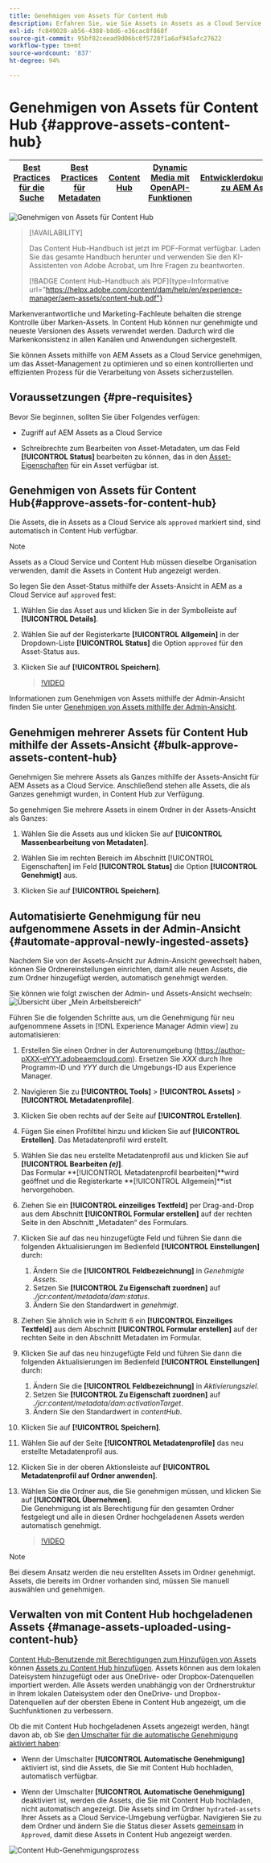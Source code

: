 ```yaml
---
title: Genehmigen von Assets für Content Hub
description: Erfahren Sie, wie Sie Assets in Assets as a Cloud Service genehmigen können, um sie in Content Hub verfügbar zu machen.
exl-id: fc849028-ab56-4388-b8d6-e36cac8f868f
source-git-commit: 95bf82ceead9d06bc0f5720f1a6af945afc27622
workflow-type: tm+mt
source-wordcount: '837'
ht-degree: 94%

---
```


# Genehmigen von Assets für Content Hub {#approve-assets-content-hub}

| [Best Practices für die Suche](/help/assets/search-best-practices.md) | [Best Practices für Metadaten](/help/assets/metadata-best-practices.md) | [Content Hub](/help/assets/product-overview.md) | [Dynamic Media mit OpenAPI-Funktionen](/help/assets/dynamic-media-open-apis-overview.md) | [Entwicklerdokumentation zu AEM Assets](https://developer.adobe.com/experience-cloud/experience-manager-apis/) |
| ------------- | --------------------------- |---------|----|-----|

![Genehmigen von Assets für Content Hub](assets/content-hub-approve-assets.png)

>[!AVAILABILITY]
>
>Das Content Hub-Handbuch ist jetzt im PDF-Format verfügbar. Laden Sie das gesamte Handbuch herunter und verwenden Sie den KI-Assistenten von Adobe Acrobat, um Ihre Fragen zu beantworten.
>
>[!BADGE Content Hub-Handbuch als PDF]{type=Informative url="https://helpx.adobe.com/content/dam/help/en/experience-manager/aem-assets/content-hub.pdf"}

Markenverantwortliche und Marketing-Fachleute behalten die strenge Kontrolle über Marken-Assets. In Content Hub können nur genehmigte und neueste Versionen des Assets verwendet werden. Dadurch wird die Markenkonsistenz in allen Kanälen und Anwendungen sichergestellt.

Sie können Assets mithilfe von AEM Assets as a Cloud Service genehmigen, um das Asset-Management zu optimieren und so einen kontrollierten und effizienten Prozess für die Verarbeitung von Assets sicherzustellen.

## Voraussetzungen {#pre-requisites}

Bevor Sie beginnen, sollten Sie über Folgendes verfügen:

* Zugriff auf AEM Assets as a Cloud Service

* Schreibrechte zum Bearbeiten von Asset-Metadaten, um das Feld **[!UICONTROL Status]** bearbeiten zu können, das in den [Asset-Eigenschaften](/help/assets/manage-organize-assets-view.md##manage-asset-status) für ein Asset verfügbar ist.

## Genehmigen von Assets für Content Hub{#approve-assets-for-content-hub}

Die Assets, die in Assets as a Cloud Service als `approved` markiert sind, sind automatisch in Content Hub verfügbar.

>[!NOTE]
>
Assets as a Cloud Service und Content Hub müssen dieselbe Organisation verwenden, damit die Assets in Content Hub angezeigt werden.

So legen Sie den Asset-Status mithilfe der Assets-Ansicht in AEM as a Cloud Service auf `approved` fest:

1. Wählen Sie das Asset aus und klicken Sie in der Symbolleiste auf **[!UICONTROL Details]**.

1. Wählen Sie auf der Registerkarte **[!UICONTROL Allgemein]** in der Dropdown-Liste **[!UICONTROL Status]** die Option `approved` für den Asset-Status aus.
1. Klicken Sie auf **[!UICONTROL Speichern]**.

   >[!VIDEO](https://video.tv.adobe.com/v/3433172)

Informationen zum Genehmigen von Assets mithilfe der Admin-Ansicht finden Sie unter [Genehmigen von Assets mithilfe der Admin-Ansicht](/help/assets/approve-assets.md#approve-assets).

## Genehmigen mehrerer Assets für Content Hub mithilfe der Assets-Ansicht {#bulk-approve-assets-content-hub}

Genehmigen Sie mehrere Assets als Ganzes mithilfe der Assets-Ansicht für AEM Assets as a Cloud Service. Anschließend stehen alle Assets, die als Ganzes genehmigt wurden, in Content Hub zur Verfügung.

So genehmigen Sie mehrere Assets in einem Ordner in der Assets-Ansicht als Ganzes:

1. Wählen Sie die Assets aus und klicken Sie auf **[!UICONTROL Massenbearbeitung von Metadaten]**.

1. Wählen Sie im rechten Bereich im Abschnitt [!UICONTROL Eigenschaften] im Feld **[!UICONTROL Status]** die Option **[!UICONTROL Genehmigt]** aus.

1. Klicken Sie auf **[!UICONTROL Speichern]**.

## Automatisierte Genehmigung für neu aufgenommene Assets in der Admin-Ansicht {#automate-approval-newly-ingested-assets}

Nachdem Sie von der Assets-Ansicht zur Admin-Ansicht gewechselt haben, können Sie Ordnereinstellungen einrichten, damit alle neuen Assets, die zum Ordner hinzugefügt werden, automatisch genehmigt werden.

Sie können wie folgt zwischen der Admin- und Assets-Ansicht wechseln:
![Übersicht über „Mein Arbeitsbereich“](assets/assets-view.png)

Führen Sie die folgenden Schritte aus, um die Genehmigung für neu aufgenommene Assets in [!DNL Experience Manager Admin view] zu automatisieren:

1. Erstellen Sie einen Ordner in der Autorenumgebung (https://author-pXXX-eYYY.adobeaemcloud.com). Ersetzen Sie _XXX_ durch Ihre Programm-ID und _YYY_ durch die Umgebungs-ID aus Experience Manager.
1. Navigieren Sie zu **[!UICONTROL Tools]** > **[!UICONTROL Assets]** > **[!UICONTROL Metadatenprofile]**.
1. Klicken Sie oben rechts auf der Seite auf **[!UICONTROL Erstellen]**.
1. Fügen Sie einen Profiltitel hinzu und klicken Sie auf **[!UICONTROL Erstellen]**. Das Metadatenprofil wird erstellt.
1. Wählen Sie das neu erstellte Metadatenprofil aus und klicken Sie auf **[!UICONTROL Bearbeiten _(e)_]**. <br>Das Formular **[!UICONTROL Metadatenprofil bearbeiten]**wird geöffnet und die Registerkarte **[!UICONTROL Allgemein]**ist hervorgehoben.
1. Ziehen Sie ein **[!UICONTROL einzeiliges Textfeld]** per Drag-and-Drop aus dem Abschnitt **[!UICONTROL Formular erstellen]** auf der rechten Seite in den Abschnitt „Metadaten“ des Formulars.
1. Klicken Sie auf das neu hinzugefügte Feld und führen Sie dann die folgenden Aktualisierungen im Bedienfeld **[!UICONTROL Einstellungen]** durch:
   1. Ändern Sie die **[!UICONTROL Feldbezeichnung]** in _Genehmigte Assets_.
   1. Setzen Sie **[!UICONTROL Zu Eigenschaft zuordnen]** auf _./jcr:content/metadata/dam:status_.
   1. Ändern Sie den Standardwert in _genehmigt_.

1. Ziehen Sie ähnlich wie in Schritt 6 ein **[!UICONTROL Einzeiliges Textfeld]** aus dem Abschnitt **[!UICONTROL Formular erstellen]** auf der rechten Seite in den Abschnitt Metadaten im Formular.
1. Klicken Sie auf das neu hinzugefügte Feld und führen Sie dann die folgenden Aktualisierungen im Bedienfeld **[!UICONTROL Einstellungen]** durch:
   1. Ändern Sie die **[!UICONTROL Feldbezeichnung]** in _Aktivierungsziel_.
   1. Setzen Sie **[!UICONTROL Zu Eigenschaft zuordnen]** auf _./jcr:content/metadata/dam:activationTarget_.
   1. Ändern Sie den Standardwert in _contentHub_.

1. Klicken Sie auf **[!UICONTROL Speichern]**.
1. Wählen Sie auf der Seite **[!UICONTROL Metadatenprofile]** das neu erstellte Metadatenprofil aus.
1. Klicken Sie in der oberen Aktionsleiste auf **[!UICONTROL Metadatenprofil auf Ordner anwenden]**.
1. Wählen Sie die Ordner aus, die Sie genehmigen müssen, und klicken Sie auf **[!UICONTROL Übernehmen]**.
   <br> Die Genehmigung ist als Berechtigung für den gesamten Ordner festgelegt und alle in diesen Ordner hochgeladenen Assets werden automatisch genehmigt.

   >[!VIDEO](https://video.tv.adobe.com/v/3427431)

>[!NOTE]
> 
Bei diesem Ansatz werden die neu erstellten Assets im Ordner genehmigt. Assets, die bereits im Ordner vorhanden sind, müssen Sie manuell auswählen und genehmigen.

## Verwalten von mit Content Hub hochgeladenen Assets {#manage-assets-uploaded-using-content-hub}

[Content Hub-Benutzende mit Berechtigungen zum Hinzufügen von Assets](/help/assets/deploy-content-hub.md#onboard-content-hub-users-add-assets) können [Assets zu Content Hub hinzufügen](/help/assets/upload-brand-approved-assets.md). Assets können aus dem lokalen Dateisystem hinzugefügt oder aus OneDrive- oder Dropbox-Datenquellen importiert werden. Alle Assets werden unabhängig von der Ordnerstruktur in Ihrem lokalen Dateisystem oder den OneDrive- und Dropbox-Datenquellen auf der obersten Ebene in Content Hub angezeigt, um die Suchfunktionen zu verbessern.

Ob die mit Content Hub hochgeladenen Assets angezeigt werden, hängt davon ab, ob Sie [den Umschalter für die automatische Genehmigung aktiviert haben](/help/assets/configure-content-hub-ui-options.md#configure-import-options-content-hub):

* Wenn der Umschalter **[!UICONTROL Automatische Genehmigung]** aktiviert ist, sind die Assets, die Sie mit Content Hub hochladen, automatisch verfügbar.

* Wenn der Umschalter **[!UICONTROL Automatische Genehmigung]** deaktiviert ist, werden die Assets, die Sie mit Content Hub hochladen, nicht automatisch angezeigt. Die Assets sind im Ordner `hydrated-assets` Ihrer Assets as a Cloud Service-Umgebung verfügbar. Navigieren Sie zu dem Ordner und ändern Sie die Status dieser Assets [gemeinsam](#bulk-approve-assets-content-hub) in `Approved`, damit diese Assets in Content Hub angezeigt werden.

![Content Hub-Genehmigungsprozess](/help/assets/assets/content-hub-approval.png)
